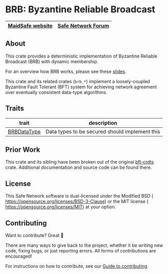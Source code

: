 # BRB: Byzantine Reliable Broadcast

[MaidSafe website](http://maidsafe.net) | [Safe Network Forum](https://safenetforum.org/)
:-------------------------------------: | :---------------------------------------------:

## About

This crate provides a deterministic implementation of Byzantine Reliable Broadcast (BRB) with dynamic membership.

For an overview how BRB works, please see these [slides](https://docs.google.com/presentation/d/1AZrauwhTYyNz89zQw_cFa9hkqpS6HPkPzNw3Q7Fkscw/edit?usp=sharing).

This crate and its related crates (`brb_*`) implement a loosely-coupled Byzantine Fault Tolerant (BFT) system for achieving network agreement over eventually consistent data-type algorithms.

## Traits

trait | description
----- | -----------
|[BRBDataType](src/brb_data_type.rs)| Data types to be secured should implement this|

## Prior Work

This crate and its sibling have been broken out of the original [bft-crdts](https://github.com/davidrusu/bft-crdts/) crate.  Additional documentation and source code can be found there.


## License

This Safe Network software is dual-licensed under the Modified BSD (<LICENSE-BSD> <https://opensource.org/licenses/BSD-3-Clause>) or the MIT license (<LICENSE-MIT> <https://opensource.org/licenses/MIT>) at your option.

## Contributing

Want to contribute? Great :tada:

There are many ways to give back to the project, whether it be writing new code, fixing bugs, or just reporting errors. All forms of contributions are encouraged!

For instructions on how to contribute, see our [Guide to contributing](https://github.com/maidsafe/QA/blob/master/CONTRIBUTING.md).
